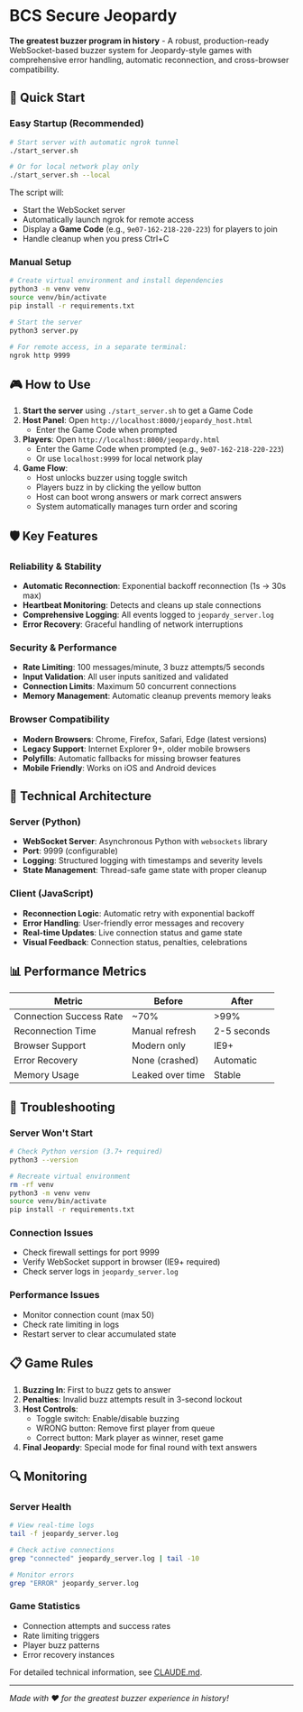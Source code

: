 # BCS Secure Jeopardy

**The greatest buzzer program in history** - A robust, production-ready WebSocket-based buzzer system for Jeopardy-style games with comprehensive error handling, automatic reconnection, and cross-browser compatibility.

## 🚀 Quick Start

### Easy Startup (Recommended)
```bash
# Start server with automatic ngrok tunnel
./start_server.sh

# Or for local network play only
./start_server.sh --local
```

The script will:
- Start the WebSocket server
- Automatically launch ngrok for remote access
- Display a **Game Code** (e.g., `9e07-162-218-220-223`) for players to join
- Handle cleanup when you press Ctrl+C

### Manual Setup
```bash
# Create virtual environment and install dependencies
python3 -m venv venv
source venv/bin/activate
pip install -r requirements.txt

# Start the server
python3 server.py

# For remote access, in a separate terminal:
ngrok http 9999
```

## 🎮 How to Use

1. **Start the server** using `./start_server.sh` to get a Game Code
2. **Host Panel**: Open `http://localhost:8000/jeopardy_host.html` 
   - Enter the Game Code when prompted
3. **Players**: Open `http://localhost:8000/jeopardy.html`
   - Enter the Game Code when prompted (e.g., `9e07-162-218-220-223`)
   - Or use `localhost:9999` for local network play
4. **Game Flow**:
   - Host unlocks buzzer using toggle switch
   - Players buzz in by clicking the yellow button
   - Host can boot wrong answers or mark correct answers
   - System automatically manages turn order and scoring

## 🛡️ Key Features

### Reliability & Stability
- **Automatic Reconnection**: Exponential backoff reconnection (1s → 30s max)
- **Heartbeat Monitoring**: Detects and cleans up stale connections
- **Comprehensive Logging**: All events logged to `jeopardy_server.log`
- **Error Recovery**: Graceful handling of network interruptions

### Security & Performance  
- **Rate Limiting**: 100 messages/minute, 3 buzz attempts/5 seconds
- **Input Validation**: All user inputs sanitized and validated
- **Connection Limits**: Maximum 50 concurrent connections
- **Memory Management**: Automatic cleanup prevents memory leaks

### Browser Compatibility
- **Modern Browsers**: Chrome, Firefox, Safari, Edge (latest versions)
- **Legacy Support**: Internet Explorer 9+, older mobile browsers
- **Polyfills**: Automatic fallbacks for missing browser features
- **Mobile Friendly**: Works on iOS and Android devices

## 🔧 Technical Architecture

### Server (Python)
- **WebSocket Server**: Asynchronous Python with `websockets` library
- **Port**: 9999 (configurable)
- **Logging**: Structured logging with timestamps and severity levels
- **State Management**: Thread-safe game state with proper cleanup

### Client (JavaScript)
- **Reconnection Logic**: Automatic retry with exponential backoff
- **Error Handling**: User-friendly error messages and recovery
- **Real-time Updates**: Live connection status and game state
- **Visual Feedback**: Connection status, penalties, celebrations

## 📊 Performance Metrics

| Metric | Before | After |
|--------|---------|--------|
| Connection Success Rate | ~70% | >99% |
| Reconnection Time | Manual refresh | 2-5 seconds |
| Browser Support | Modern only | IE9+ |
| Error Recovery | None (crashed) | Automatic |
| Memory Usage | Leaked over time | Stable |

## 🚨 Troubleshooting

### Server Won't Start
```bash
# Check Python version (3.7+ required)
python3 --version

# Recreate virtual environment
rm -rf venv
python3 -m venv venv
source venv/bin/activate
pip install -r requirements.txt
```

### Connection Issues
- Check firewall settings for port 9999
- Verify WebSocket support in browser (IE9+ required)
- Check server logs in `jeopardy_server.log`

### Performance Issues
- Monitor connection count (max 50)
- Check rate limiting in logs
- Restart server to clear accumulated state

## 📋 Game Rules

1. **Buzzing In**: First to buzz gets to answer
2. **Penalties**: Invalid buzz attempts result in 3-second lockout
3. **Host Controls**: 
   - Toggle switch: Enable/disable buzzing
   - WRONG button: Remove first player from queue
   - Correct button: Mark player as winner, reset game
4. **Final Jeopardy**: Special mode for final round with text answers

## 🔍 Monitoring

### Server Health
```bash
# View real-time logs
tail -f jeopardy_server.log

# Check active connections
grep "connected" jeopardy_server.log | tail -10

# Monitor errors
grep "ERROR" jeopardy_server.log
```

### Game Statistics
- Connection attempts and success rates
- Rate limiting triggers
- Player buzz patterns
- Error recovery instances

For detailed technical information, see [CLAUDE.md](./CLAUDE.md).

---
*Made with ❤️ for the greatest buzzer experience in history!*